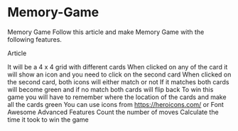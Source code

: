 # Memory-Game

Memory Game
Follow this article and make Memory Game with the following features.

Article

It will be a 4 x 4 grid with different cards
When clicked on any of the card it will show an icon and you need to click on the second card
When clicked on the second card, both icons will either match or not
If it matches both cards will become green and if no match both cards will flip back
To win this game you will have to remember where the location of the cards and make all the cards green
You can use icons from https://heroicons.com/ or Font Awesome
Advanced Features
Count the number of moves
Calculate the time it took to win the game
